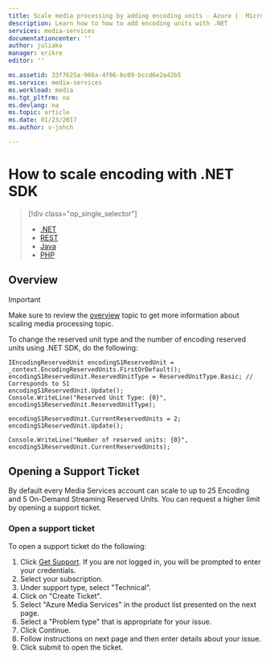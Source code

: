 ```yaml
---
title: Scale media processing by adding encoding units - Azure |  Microsoft Docs
description: Learn how to how to add encoding units with .NET
services: media-services
documentationcenter: ''
author: juliako
manager: erikre
editor: ''

ms.assetid: 33f7625a-966a-4f06-bc09-bccd6e2a42b5
ms.service: media-services
ms.workload: media
ms.tgt_pltfrm: na
ms.devlang: na
ms.topic: article
ms.date: 01/23/2017
ms.author: v-johch

---
```

# How to scale encoding with .NET SDK
> [!div class="op_single_selector"]
> * [.NET](media-services-dotnet-encoding-units.md)
> * [REST](https://docs.microsoft.com/rest/api/media/operations/encodingreservedunittype)
> * [Java](https://github.com/southworkscom/azure-sdk-for-media-services-java-samples)
> * [PHP](https://github.com/Azure/azure-sdk-for-php/tree/master/examples/MediaServices)
> 
> 

## Overview
> [!IMPORTANT]
> Make sure to review the [overview](media-services-scale-media-processing-overview.md) topic to get more information about scaling media processing topic.
> 
> 

To change the reserved unit type and the number of encoding reserved units using .NET SDK, do the following:

```
IEncodingReservedUnit encodingS1ReservedUnit = _context.EncodingReservedUnits.FirstOrDefault();
encodingS1ReservedUnit.ReservedUnitType = ReservedUnitType.Basic; // Corresponds to S1
encodingS1ReservedUnit.Update();
Console.WriteLine("Reserved Unit Type: {0}", encodingS1ReservedUnit.ReservedUnitType);

encodingS1ReservedUnit.CurrentReservedUnits = 2;
encodingS1ReservedUnit.Update();

Console.WriteLine("Number of reserved units: {0}", encodingS1ReservedUnit.CurrentReservedUnits);
```

## Opening a Support Ticket
By default every Media Services account can scale to up to 25 Encoding and 5 On-Demand Streaming Reserved Units. You can request a higher limit by opening a support ticket.

### Open a support ticket
To open a support ticket do the following:

1. Click [Get Support](https://manage.windowsazure.cn/?getsupport=true). If you are not logged in, you will be prompted to enter your credentials.
2. Select your subscription.
3. Under support type, select "Technical".
4. Click on "Create Ticket".
5. Select "Azure Media Services" in the product list presented on the next page.
6. Select a "Problem type" that is appropriate for your issue.
7. Click Continue.
8. Follow instructions on next page and then enter details about your issue.
9. Click submit to open the ticket.